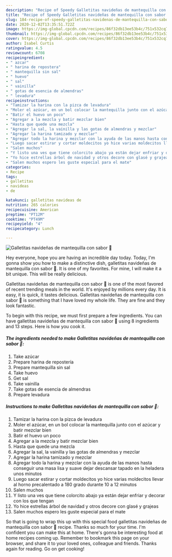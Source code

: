 ```yaml
---
description: "Recipe of Speedy Galletitas navideñas de mantequilla con sabor 🎄"
title: "Recipe of Speedy Galletitas navideñas de mantequilla con sabor 🎄"
slug: 184-recipe-of-speedy-galletitas-navidenas-de-mantequilla-con-sabor
date: 2020-12-02T13:35:51.722Z
image: https://img-global.cpcdn.com/recipes/86f32db13ee53b4c/751x532cq70/galletitas-navidenas-de-mantequilla-con-sabor-🎄-foto-principal.jpg
thumbnail: https://img-global.cpcdn.com/recipes/86f32db13ee53b4c/751x532cq70/galletitas-navidenas-de-mantequilla-con-sabor-🎄-foto-principal.jpg
cover: https://img-global.cpcdn.com/recipes/86f32db13ee53b4c/751x532cq70/galletitas-navidenas-de-mantequilla-con-sabor-🎄-foto-principal.jpg
author: Isabel Curtis
ratingvalue: 4.5
reviewcount: 6708
recipeingredient:
- " azcar"
- " harina de repostera"
- " mantequilla sin sal"
- " huevo"
- " sal"
- " vainilla"
- " gotas de esencia de almendras"
- " levadura"
recipeinstructions:
- "Tamizar la harina con la pizca de levadura"
- "Moler el azúcar, en un bol colocar la mantequilla junto con el azúcar y batir mezclar bien"
- "Batir el huevo un poco"
- "Agregar a la mezcla y batir mezclar bien"
- "Hasta que quede una mezcla"
- "Agregar la sal, la vainilla y las gotas de almendras y mezclar"
- "Agregar la harina tamizado y mezclar"
- "Agregar todo la harina y mezclar con la ayuda de las manos hasta conseguir una masa lisa y suave dejar descansar tapado en la heladera unos minutos"
- "Luego sacar estirar y cortar moldecitos yo hice varias moldecitos llevar al horno precalentado a 180 grado durante 10 a 12 minutos"
- "Salen muchos"
- "Y listo una ves que tiene colorcito abajo ya están dejar enfriar y decorar con los que tengan"
- "Yo hice estrellas árbol de navidad y otros decore con glasé y grajeas"
- "Salen muchos espero les guste especial para el mate"
categories:
- Recipe
tags:
- galletitas
- navideas
- de

katakunci: galletitas navideas de 
nutrition: 265 calories
recipecuisine: American
preptime: "PT12M"
cooktime: "PT49M"
recipeyield: "4"
recipecategory: Lunch

---
```



![Galletitas navideñas de mantequilla con sabor 🎄](https://img-global.cpcdn.com/recipes/86f32db13ee53b4c/751x532cq70/galletitas-navidenas-de-mantequilla-con-sabor-🎄-foto-principal.jpg)

Hey everyone, hope you are having an incredible day today. Today, I'm gonna show you how to make a distinctive dish, galletitas navideñas de mantequilla con sabor 🎄. It is one of my favorites. For mine, I will make it a bit unique. This will be really delicious.

Galletitas navideñas de mantequilla con sabor 🎄 is one of the most favored of recent trending meals in the world. It's enjoyed by millions every day. It is easy, it is quick, it tastes delicious. Galletitas navideñas de mantequilla con sabor 🎄 is something that I have loved my whole life. They are fine and they look fantastic.




To begin with this recipe, we must first prepare a few ingredients. You can have galletitas navideñas de mantequilla con sabor 🎄 using 8 ingredients and 13 steps. Here is how you cook it.

<!--inarticleads1-->

##### The ingredients needed to make Galletitas navideñas de mantequilla con sabor 🎄:

1. Take  azúcar
1. Prepare  harina de repostería
1. Prepare  mantequilla sin sal
1. Take  huevo
1. Get  sal
1. Take  vainilla
1. Take  gotas de esencia de almendras
1. Prepare  levadura




<!--inarticleads2-->

##### Instructions to make Galletitas navideñas de mantequilla con sabor 🎄:

1. Tamizar la harina con la pizca de levadura
1. Moler el azúcar, en un bol colocar la mantequilla junto con el azúcar y batir mezclar bien
1. Batir el huevo un poco
1. Agregar a la mezcla y batir mezclar bien
1. Hasta que quede una mezcla
1. Agregar la sal, la vainilla y las gotas de almendras y mezclar
1. Agregar la harina tamizado y mezclar
1. Agregar todo la harina y mezclar con la ayuda de las manos hasta conseguir una masa lisa y suave dejar descansar tapado en la heladera unos minutos
1. Luego sacar estirar y cortar moldecitos yo hice varias moldecitos llevar al horno precalentado a 180 grado durante 10 a 12 minutos
1. Salen muchos
1. Y listo una ves que tiene colorcito abajo ya están dejar enfriar y decorar con los que tengan
1. Yo hice estrellas árbol de navidad y otros decore con glasé y grajeas
1. Salen muchos espero les guste especial para el mate




So that is going to wrap this up with this special food galletitas navideñas de mantequilla con sabor 🎄 recipe. Thanks so much for your time. I'm confident you can make this at home. There's gonna be interesting food at home recipes coming up. Remember to bookmark this page on your browser, and share it to your loved ones, colleague and friends. Thanks again for reading. Go on get cooking!
